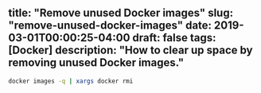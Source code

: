 title: "Remove unused Docker images"
slug: "remove-unused-docker-images"
date: 2019-03-01T00:00:25-04:00
draft: false
tags: [Docker]
description: "How to clear up space by removing unused Docker images."
---

```bash
docker images -q | xargs docker rmi
```